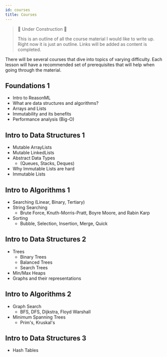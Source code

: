 ```yaml
---
id: courses
title: Courses
---
```


> 🚧 Under Construction 🚧
>
> This is an outline of all the course material I would like to write up.
> Right now it is just an outline. Links will be added as content is completed.

There will be several courses that dive into topics of varying difficulty. Each
lesson will have a recommended set of prerequisites that will help when going
through the material.

## Foundations 1

- Intro to ReasonML
- What are data structures and algorithms?
- Arrays and Lists
- Immutability and its benefits
- Performance analysis (Big-O)

## Intro to Data Structures 1

- Mutable ArrayLists
- Mutable LinkedLists
- Abstract Data Types
  - (Queues, Stacks, Deques)
- Why Immutable Lists are hard
- Immutable Lists

## Intro to Algorithms 1

- Searching (Linear, Binary, Tertiary)
- String Searching
  - Brute Force, Knuth-Morris-Pratt, Boyre Moore, and Rabin Karp
- Sorting
  - Bubble, Selection, Insertion, Merge, Quick

## Intro to Data Structures 2

- Trees
  - Binary Trees
  - Balanced Trees
  - Search Trees
- Min/Max Heaps
- Graphs and their representations

## Intro to Algorithms 2

- Graph Search
  - BFS, DFS, Dijkstra, Floyd Warshall
- Minimum Spanning Trees
  - Prim's, Kruskal's

## Intro to Data Structures 3

- Hash Tables
